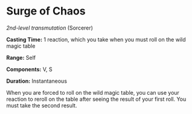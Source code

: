 # Surge of Chaos
*2nd-level transmutation* (Sorcerer)

**Casting Time:** 1 reaction, which you take when you must roll on the wild magic table

**Range:** Self

**Components:** V, S

**Duration:** Instantaneous

When you are forced to roll on the wild magic table, you can use your reaction to reroll on the table after seeing the result of your first roll. You must take the second result.